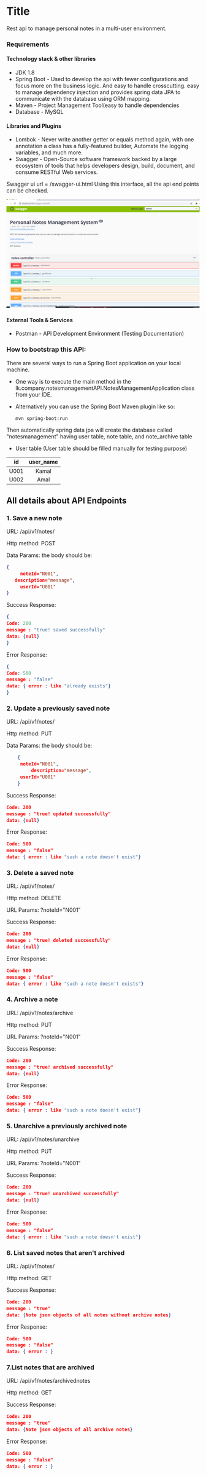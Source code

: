 # Title

 

Rest api to manage personal notes in a multi-user environment.

 

### Requirements

 

#### Technology stack & other libraries

 

* JDK 1.8
* Spring Boot - Used to develop the api with fewer configurations and focus more on the business logic. And easy to handle crosscutting. 
        easy to manage dependency injection and provides spring data JPA to communicate with the database using ORM mapping. 
* Maven - Project Management Tool(easy to handle dependencies
* Database - MySQL

 


#### Libraries and Plugins

 

* Lombok - Never write another getter or equals method again, with one annotation a class has a fully-featured builder, Automate the logging variables, and much more.
* Swagger - Open-Source software framework backed by a large ecosystem of tools that helps developers design, build, document, and consume RESTful Web services.

 

Swagger ui url = /swagger-ui.html
Using this interface, all the api end points can be checked. 

 ![image info](./swaggle.png)


#### External Tools & Services

 

* Postman - API Development Environment (Testing Documentation)

 


### How to bootstrap this API:

 

There are several ways to run a Spring Boot application on your local machine. 

 

* One way is to execute the main method in the lk.company.notesmanagementAPI.NotesManagementApplication class from your IDE.

 

* Alternatively you can use the Spring Boot Maven plugin like so:

 

      mvn spring-boot:run

 

Then automatically spring data jpa will create the database called "notesmanagement" having user table, note table, and note_archive table

 

* User table (User table should be filled manually for testing purpose)

 

|  id | user_name |
| :--:| :--: |
| U001 | Kamal |
| U002 | Amal |

 

 

## All details about API Endpoints

 

### 1. Save a new note 
URL: 
/api/v1/notes/

 

Http method:
POST

 

Data Params:
the body should be:
```json
{
     noteId="N001",
   description="message",
     userId="U001"
}
```

 

Success Response:
```json
{
Code: 200
message : "true! saved successfully"
data: {null}
}
```

 

Error Response:
```json
{
Code: 500
message : "false"
data: { error : like "already exists"}
}
```

 


### 2. Update a previously saved note
URL:
/api/v1/notes/

 

Http method:
PUT

 

Data Params:
the body should be:
```json
    {
     noteId="N001",
         description="message",
     userId="U001"
    }
```
Success Response:
```json
Code: 200
message : "true! updated successfully"
data: {null}
```
Error Response:
```json
Code: 500
message : "false"
data: { error : like "such a note doesn't exist"}
```

 


### 3. Delete a saved note
URL:
/api/v1/notes/

 

Http method:
DELETE

 

URL Params:
?noteId="N001"

 

Success Response:
```json
Code: 200
message : "true! deleted successfully"
data: {null}
```
Error Response:
```json
Code: 500
message : "false"
data: { error : like "such a note doesn't exists"}
```

 

### 4. Archive a note
URL:
/api/v1/notes/archive

 

Http method:
PUT

 

URL Params:
?noteId="N001"

 

Success Response:
```json
Code: 200
message : "true! archived successfully"
data: {null}
```
Error Response:
```json
Code: 500
message : "false"
data: { error : like "such a note doesn't exist"}
```

 

### 5. Unarchive a previously archived note
URL:
/api/v1/notes/unarchive

 

Http method:
PUT

 

URL Params:
?noteId="N001"

 

Success Response:
```json
Code: 200
message : "true! unarchived successfully"
data: {null}
```
Error Response:
```json
Code: 500
message : "false"
data: { error : like "such a note doesn't exist"}
```

 

### 6. List saved notes that aren't archived
URL:
/api/v1/notes/

 

Http method:
GET

 

Success Response:
```json
Code: 200
message : "true"
data: {Note json objects of all notes without archive notes}
```
Error Response:
```json
Code: 500
message : "false"
data: { error : }
```

 

### 7.List notes that are archived
URL:
/api/v1/notes/archivednotes

 

Http method:
GET

 

Success Response:
```json
Code: 200
message : "true"
data: {Note json objects of all archive notes}
```
Error Response:
```json
Code: 500
message : "false"
data: { error : }
```
